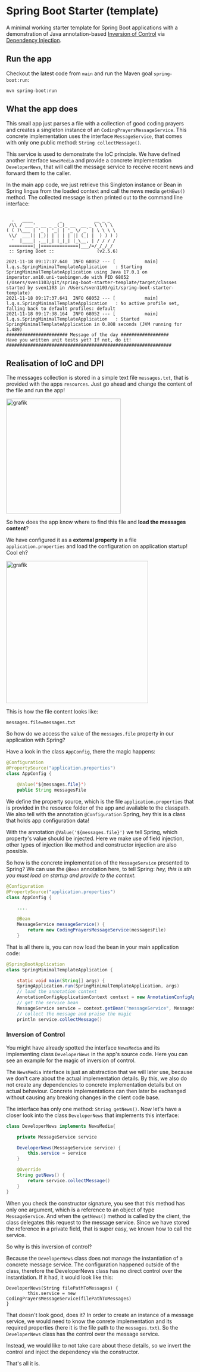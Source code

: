 # Spring Boot Starter (template)
A minimal working starter template for Spring Boot applications with a demonstration of Java annotation-based [Inversion of Control](https://stackoverflow.com/questions/3058/what-is-inversion-of-control) via [Dependency Injection](https://stackoverflow.com/questions/130794/what-is-dependency-injection). 

## Run the app

Checkout the latest code from `main` and run the Maven goal `spring-boot:run`:

```
mvn spring-boot:run
```

## What the app does

This small app just parses a file with a collection of good coding prayers and creates a singleton instance of an `CodingPrayersMessageService`. This concrete implementation uses the interface `MessageService`, that comes with only one public method: `String collectMessage()`. 

This service is used to demonstrate the IoC principle. We have defined another interface `NewsMedia` and provide a concrete implementation `DeveloperNews`, that will call the message service to receive recent news and forward them to the caller.

In the main app code, we just retrieve this Singleton instance or Bean in Spring lingua from the loaded context and call the news media `getNEws()` method. The collected message is then printed out to the command line interface:

```

  .   ____          _            __ _ _
 /\\ / ___'_ __ _ _(_)_ __  __ _ \ \ \ \
( ( )\___ | '_ | '_| | '_ \/ _` | \ \ \ \
 \\/  ___)| |_)| | | | | || (_| |  ) ) ) )
  '  |____| .__|_| |_|_| |_\__, | / / / /
 =========|_|==============|___/=/_/_/_/
 :: Spring Boot ::                (v2.5.6)

2021-11-18 09:17:37.640  INFO 68052 --- [           main] l.q.s.SpringMinimalTemplateApplication   : Starting SpringMinimalTemplateApplication using Java 17.0.1 on imperator.am10.uni-tuebingen.de with PID 68052 (/Users/sven1103/git/spring-boot-starter-template/target/classes started by sven1103 in /Users/sven1103/git/spring-boot-starter-template)
2021-11-18 09:17:37.641  INFO 68052 --- [           main] l.q.s.SpringMinimalTemplateApplication   : No active profile set, falling back to default profiles: default
2021-11-18 09:17:38.164  INFO 68052 --- [           main] l.q.s.SpringMinimalTemplateApplication   : Started SpringMinimalTemplateApplication in 0.808 seconds (JVM running for 1.489)
####################### Message of the day ##################
Have you written unit tests yet? If not, do it!
##############################################################

```

## Realisation of IoC and DPI

The messages collection is stored in a simple text file `messages.txt`, that is provided with the apps `resources`. Just go ahead and change the content of the file and run the app!

<img width="308" alt="grafik" src="https://user-images.githubusercontent.com/9976560/142380084-d01081d2-79fb-4ff3-acc5-3140dca38f6a.png">


So how does the app know where to find this file and **load the messages content**?

We have configured it as a **external property** in a file `application.properties` and load the configuration on application startup! Cool eh?

<img width="381" alt="grafik" src="https://user-images.githubusercontent.com/9976560/142376871-5bee068f-208c-4af0-a35b-9442ee498789.png">

This is how the file content looks like:

```
messages.file=messages.txt
```

So how do we access the value of the `messages.file` property in our application with Spring?

Have a look in the class `AppConfig`, there the magic happens:

```java
@Configuration
@PropertySource("application.properties")
class AppConfig {

    @Value('${messages.file}')
    public String messagesFile

```

We define the property source, which is the file `application.properties` that is provided in the resource folder of the app and available to the classpath. 
We also tell with the annotation `@Configuration` Spring, hey this is a class that holds app configuration data!

With the annotation `@Value('${messages.file}')` we tell Spring, which property's value should be injected. Here we make use of field injection, other types of injection like method and constructor injection are also possible.

So how is the concrete implementation of the `MessageService` presented to Spring? We can use the `@Bean` annotation here, to tell Spring: _hey, this is sth you must load on startup and provide to the context_.

```java
@Configuration
@PropertySource("application.properties")
class AppConfig {

    ....

    @Bean
    MessageService messageService() {
        return new CodingPrayersMessageService(messagesFile)
    }
```

That is all there is, you can now load the bean in your main application code:

```java
@SpringBootApplication
class SpringMinimalTemplateApplication {

    static void main(String[] args) {
	SpringApplication.run(SpringMinimalTemplateApplication, args)
	// load the annotation context
	AnnotationConfigApplicationContext context = new AnnotationConfigApplicationContext(AppConfig.class)
	// get the service bean
	MessageService service = context.getBean("messageService", MessageService.class)
	// collect the message and praise the magic
	println service.collectMessage()

```

### Inversion of Control

You might have already spotted the interface `NewsMedia` and its implementing class `DeveloperNews` in the app's source code. Here you can see an example for the magic of inversion of control.

The `NewsMedia` interface is just an abstraction that we will later use, because we don't care about the actual implementation details. By this, we also do not create any dependencies to concrete implementation details but on actual behaviour. Concrete implementations can then later be exchanged without causing any breaking changes in the client code base. 

The interface has only one method: `String getNews()`. Now let's have a closer look into the class `DeveloperNews` that implements this interface:

```java
class DeveloperNews implements NewsMedia{

    private MessageService service

    DeveloperNews(MessageService service) {
        this.service = service
    }

    @Override
    String getNews() {
        return service.collectMessage()
    }
}
```

When you check the constructor signature, you see that this method has only one argument, which is a reference to an object of type `MessageService`. And when the `getNews()` method is called by the client, the class delegates this request to the message service. Since we have stored the reference in a private field, that is super easy, we known how to call the service. 

So why is this inversion of control? 

Because the `DeveloperNews` class does not manage the instantiation of a concrete message service. The configuration happened outside of the class, therefore the DeveloperNews class has no direct control over the instantiation. If it had, it would look like this:

```
DeveloperNews(String filePathToMessages) {
        this.service = new CodingPrayersMessageService(filePathToMessages)
}
```

That doesn't look good, does it? In order to create an instance of a message service, we would need to know the conrete implementation and its required properties (here it is the file path to the `messages.txt`). So the `DeveloperNews` class has the control over the message service.

Instead, we would like to not take care about these details, so we invert the control and inject the dependency via the constructor. 

That's all it is. 





